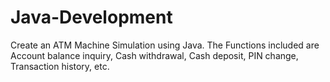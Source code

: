 # Java-Development
Create an ATM Machine Simulation using Java. The Functions included are Account balance inquiry, Cash withdrawal, Cash deposit, PIN change, Transaction history, etc.
